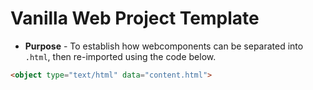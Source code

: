 # Vanilla Web Project Template
* **Purpose** - To establish how webcomponents can be separated into `.html`, then re-imported using the code below.
```html
<object type="text/html" data="content.html">
```
